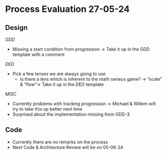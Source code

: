 # Process Evaluation 27-05-24

## Design

*GDD*

- Missing a start condition from progression -> Take it up in the GDD template with a comment

*DED*

- Pick a few lenses we are always going to use
  - Is there a lens which is inherent to the math serieus game? -> “scale” & “flow”-> Take it up in the DED template

*MISC*

- Currently problems with tracking progression -> Michael & Willem will try to take this up better next time
- Surprised about the implementation missing from GDD-3

## Code

- Currently there are no remarks on the process 
- Next Code & Architecture Review will be on 05-06-24